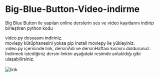 # Big-Blue-Button-Video-indirme
Big Blue Button ile yapılan online derslerin ses ve video kayıtlarını indirip birleştiren python kodu<br>

video.py dosyasını indiriniz.<br>
moviepy kütüphanesini yoksa pip install moviepy ile yükleyiniz.<br>
video.py içerisinde link, dersinAdi ve dersinHaftasi kısmını doldurunuz.<br>
İndirmek istediğiniz dersin linkini aşağıdaki resimde anlatıldığı gibi ulaşabilirsiniz.<br><br>
![link](https://user-images.githubusercontent.com/9130724/230856504-05ac8364-c766-4e8e-bb73-76f9171c4c23.png)
